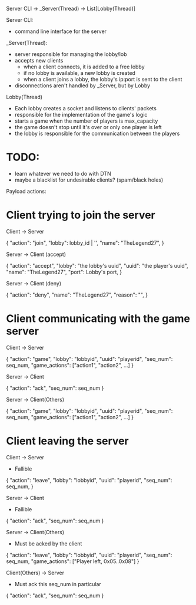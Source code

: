 Server CLI -> _Server(Thread) -> List[Lobby(Thread)]

Server CLI:
 - command line interface for the server

_Server(Thread):
 - server responsible for managing the lobby/lob
 - accepts new clients
    - when a client connects, it is added to a free lobby
    - if no lobby is available, a new lobby is created
    - when a client joins a lobby, the lobby's ip:port is sent to the client
 - disconnections aren't handled by _Server, but by Lobby


Lobby(Thread)
 - Each lobby creates a socket and listens to clients' packets
 - responsible for the implementation of the game's logic
 - starts a game when the number of players is max_capacity
 - the game doesn't stop until it's over or only one player is left
 - the lobby is responsible for the communication between the players



# TODO:
 - learn whatever we need to do with DTN
 - maybe a blacklist for undesirable clients? (spam/black holes)


Payload actions:

# Client trying to join the server

Client -> Server
   
   {
      "action": "join",
      "lobby": lobby_id | '',
      "name": "TheLegend27",
   }

Server -> Client (accept)
   
   {
      "action": "accept",
      "lobby": "the lobby's uuid",
      "uuid": "the player's uuid",
      "name": "TheLegend27",
      "port": Lobby's port,
   }

Server -> Client (deny)
   
   {
      "action": "deny",
      "name": "TheLegend27",
      "reason": "",
   }

# Client communicating with the game server

Client -> Server
   
   {
      "action": "game",
      "lobby": "lobbyid",
      "uuid": "playerid",
      "seq_num": seq_num,
      "game_actions": ["action1", "action2", ...]
   }

Server -> Client

   {
      "action": "ack",
      "seq_num": seq_num
   }

Server -> Client(Others)

   {
      "action": "game",
      "lobby": "lobbyid",
      "uuid": "playerid",
      "seq_num": seq_num,
      "game_actions": ["action1", "action2", ...]
   }

# Client leaving the server

Client -> Server
   - Fallible
   
   {
      "action": "leave",
      "lobby": "lobbyid",
      "uuid": "playerid",
      "seq_num": seq_num,
   }

Server -> Client
   - Fallible

   {
      "action": "ack",
      "seq_num": seq_num
   }

Server -> Client(Others)
   - Must be acked by the client

   {
      "action": "leave",
      "lobby": "lobbyid",
      "uuid": "playerid",
      "seq_num": seq_num,
      "game_actions": ["Player left, 0x05..0x08"]
   }

Client(Others) -> Server
   - Must ack this seq_num in particular

   {
      "action": "ack",
      "seq_num": seq_num
   }

